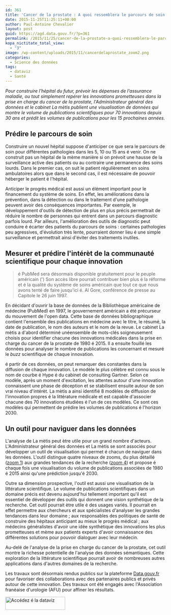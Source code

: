 ```yaml
---
id: 361
title: 'Cancer de la prostate : A quoi ressemblera le parcours de soin en 2030 ?'
date: 2015-11-25T11:25:11+00:00
author: Paul-Antoine Chevalier
layout: post
guid: https://agd.data.gouv.fr/?p=361
permalink: /2015/11/25/cancer-de-la-prostate-a-quoi-ressemblera-le-parcours-de-soin-en-2030/
kopa_nictitate_total_view:
  - "3"
image: /wp-content/uploads/2015/11/cancerdelaprostate_zoom2.png
categories:
  - Science des données
tags:
  - dataviz
  - Santé
---
```

_Pour construire l'hèpital du futur, prévoir les dépenses de l'assurance maladie, ou tout simplement repérer les innovations prometteuses dans la prise en charge du cancer de la prostate, l'Administrateur général des données et le cabinet La mètis publient une visualisation de données qui montre le volume de publications scientifiques pour 70 innovations depuis 30 ans et prédit les volumes de publications pour les 15 prochaines années._

## Prédire le parcours de soin

Construire un nouvel hèpital suppose d'anticiper ce que sera le parcours de soin pour différentes pathologies dans les 5, 10 ou 15 ans é venir. On ne construit pas un hèpital de la mème manière si on prévoit une hausse de la surveillance active des patients ou au contraire une permanence des soins lourds. Dans le premier cas, on suit le patient régulièrement en soins ambulatoires alors que dans le second cas, il est nécessaire de pouvoir héberger le patient é l'hèpital.

Anticiper le progrès médical est aussi un élément important pour le financement du système de soins. En effet, les améliorations dans la prévention, dans la détection ou dans le traitement d'une pathologie peuvent avoir des conséquences importantes. Par exemple, le développement d'outils de détection de plus en plus précis permettrait de réduire le nombre de personnes qui entrent dans un parcours diagnostic parfois lourd. Par ailleurs, l'amélioration des outils de diagnostic peut conduire é écarter des patients du parcours de soins : certaines pathologies peu agressives, d'évolution très lente, pourraient donner lieu é une simple surveillance et permettrait ainsi d'éviter des traitements inutiles.

## Mesurer et prédire l'intérèt de la communauté scientifique pour chaque innovation

> é PubMed sera désormais disponible gratuitement pour le peuple américain (') Son accès libre pourrait contribuer bien plus é la réforme et é la qualité du système de soins américain que tout ce que nous avons tenté de faire jusqu'ici é. Al Gore, conférence de presse au Capitole le 26 juin 1997.

En décidant d'ouvrir la base de données de la Bibliothèque américaine de médecine (PubMed) en 1997, le gouvernement américain a été précurseur du mouvement de l'open data. Cette base de données bibliographique contient l'ensemble des publications en médecine avec le titre, le résumé, la date de publication, le nom des auteurs et le nom de la revue. Le cabinet La mètis a d'abord déterminé unéensemble de mots-clés soigneusement choisis pour identifier chacune des innovations médicales dans la prise en charge du cancer de la prostate de 1980 é 2015. Il a ensuite fouillé les données pour analyser le nombre de publications les concernant et mesuré le _buzz_ scientifique de chaque innovation.

é partir de ces données, on peut remarquer des constantes dans la diffusion de chaque innovation. Le modèle le plus célèbre est connu sous le nom de courbe é Hype é du cabinet de consulting Gartner. Selon ce modèle, après un moment d'excitation, les attentes autour d'une innovation connaissent une phase de déception et se stabilisent ensuite autour de son vrai niveau d'intérèt. La mètis a ainsi identifié 8 modèles de diffusion de l'innovation propres é la littérature médicale et est capable d'associer chacune des 70 innovations étudiées é l'un de ces modèles. Ce sont ces modèles qui permettent de prédire les volumes de publications é l'horizon 2030.

## Un outil pour naviguer dans les données

L'analyse de La mètis peut ètre utile pour un grand nombre d'acteurs. L'Administrateur général des données et La mètis se sont associés pour développer un outil de visualisation qui permet é chacun de naviguer dans les données. L'outil distingue quatre niveaux de zooms, du plus détaillé (<a href="http://datavisualisation.la-metis.fr/app/first" target="_blank">zoom 1</a>) aux grandes tendances de la recherche (<a href="http://datavisualisation.la-metis.fr/app/fourth" target="_blank">zoom 4</a>) et propose é chaque fois une visualisation du volume de publications associées de 1980 é 2015 ainsi qu'une prédiction jusqu'é 2030.

Outre sa dimension prospective, l'outil est aussi une visualisation de la littérature scientifique. Le volume de publications scientifiques dans un domaine précis est devenu aujourd'hui tellement important qu'il est essentiel de développer des outils qui donnent une vision synthétique de la recherche. Cet outil pourrait ètre utile é des usages variés. Il pourrait en effet permettre aux chercheurs et aux spécialistes d'analyser les grandes tendances dans leur domaine ; aux responsables des politiques de santé de construire des hèpitaux anticipant au mieux le progrès médical ; aux médecins généralistes d'avoir une idée synthétique des innovations les plus prometteuses et mème aux patients experts d'avoir connaissance des différentes solutions pour pouvoir dialoguer avec leur médecin.

Au-delé de l'analyse de la prise en charge du cancer de la prostate, cet outil montre la richesse potentielle de l'analyse des données sémantiques. Cette exploration de la littérature scientifique pourrait avoir de nombreuses autres applications dans d'autres domaines de la recherche.

Les travaux sont désormais rendus publics sur la plateforme [Data.gouv.fr](https://www.data.gouv.fr/fr/datasets/cancer-de-la-prostate-30-dinnovations-et-apres/) pour favoriser des collaborations avec des partenaires publics et privés autour de cette innovation. Des travaux ont été engagés avec l'Association franéaise d'urologie (AFU) pour affiner les résultats.

[<img class="aligncenter size-full wp-image-367" src="https://agd.data.gouv.fr/wp-content/uploads/2015/11/explorerlesdonnées.png" alt="Accédez é la dataviz" width="188" height="41" />](http://datavisualisation.la-metis.fr/app/)
